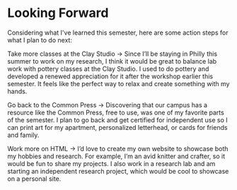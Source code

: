 # Looking Forward
Considering what I've learned this semester, here are some action steps for what I plan to do next:

Take more classes at the Clay Studio → Since I’ll be staying in Philly this summer to work on my research, I think it would be great to balance lab work with pottery classes at the Clay Studio. I used to do pottery and developed a renewed appreciation for it after the workshop earlier this semester. It feels like the perfect way to relax and create something with my hands.

Go back to the Common Press → Discovering that our campus has a resource like the Common Press, free to use, was one of my favorite parts of the semester. I plan to go back and get certified for independent use so I can print art for my apartment, personalized letterhead, or cards for friends and family.

Work more on HTML → I’d love to create my own website to showcase both my hobbies and research. For example, I’m an avid knitter and crafter, so it would be fun to share my projects. I also work in a research lab and am starting an independent research project, which would be cool to showcase on a personal site.

